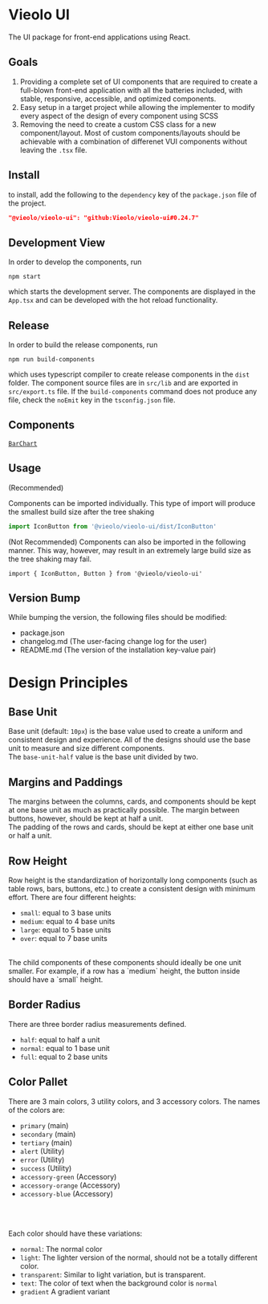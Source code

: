 # Vieolo UI
The UI package for front-end applications using React.

## Goals
1. Providing a complete set of UI components that are required to create a full-blown front-end application with all the batteries included, with stable, responsive, accessible, and optimized components.
2. Easy setup in a target project while allowing the implementer to modify every aspect of the design of every component using SCSS
3. Removing the need to create a custom CSS class for a new component/layout. Most of custom components/layouts should be achievable with a combination of differenet VUI components without leaving the `.tsx` file.

## Install
to install, add the following to the `dependency` key of the `package.json` file of the project.

```json
"@vieolo/vieolo-ui": "github:Vieolo/vieolo-ui#0.24.7"
```

## Development View
In order to develop the components, run
```
npm start
```
which starts the development server. The components are displayed in the `App.tsx` and can be developed with the hot reload functionality.

## Release
In order to build the release components, run
```
npm run build-components
```
which uses typescript compiler to create release components in the `dist` folder. The component source files are in `src/lib` and are exported in `src/export.ts` file. If the `build-components` command does not produce any file, check the `noEmit` key in the `tsconfig.json` file.

## Components

[`BarChart`](src/BarChart/BarChart.md)

## Usage
(Recommended)

Components can be imported individually. This type of import will produce the smallest build size after the tree shaking
```js
import IconButton from '@vieolo/vieolo-ui/dist/IconButton'
```

(Not Recommended)
Components can also be imported in the following manner. This way, however, may result in an extremely large build size as the tree shaking may fail.
```JS
import { IconButton, Button } from '@vieolo/vieolo-ui'
```

## Version Bump
While bumping the version, the following files should be modified:
- package.json
- changelog.md (The user-facing change log for the user)
- README.md (The version of the installation key-value pair)


# Design Principles


## Base Unit
Base unit (default: `10px`) is the base value used to create a uniform and consistent design and experience. All of the designs should use the base unit to measure and size different components.<br/>
The `base-unit-half` value is the base unit divided by two.

## Margins and Paddings
The margins between the columns, cards, and components should be kept at one base unit as much as practically possible. The margin between buttons, however, should be kept at half a unit.<br>
The padding of the rows and cards, should be kept at either one base unit or half a unit.

## Row Height
Row height is the standardization of horizontally long components (such as table rows, bars, buttons, etc.) to create a consistent design with minimum effort. There are four different heights:
- `small`: equal to 3 base units
- `medium`: equal to 4 base units
- `large`: equal to 5 base units
- `over`: equal to 7 base units

<br />
The child components of these components should ideally be one unit smaller. For example, if a row has a `medium` height, the button inside should have a `small` height.

## Border Radius
There are three border radius measurements defined.
- `half`: equal to half a unit
- `normal`: equal to 1 base unit
- `full`: equal to 2 base units

## Color Pallet
There are 3 main colors, 3 utility colors, and 3 accessory colors. The names of the colors are:
- `primary` (main)
- `secondary` (main)
- `tertiary` (main)
- `alert` (Utility)
- `error` (Utility)
- `success` (Utility)
- `accessory-green` (Accessory)
- `accessory-orange` (Accessory)
- `accessory-blue` (Accessory)

<br/>
<br/>

Each color should have these variations:
- `normal`: The normal color
- `light`: The lighter version of the normal, should not be a totally different color.
- `transparent`: Similar to light variation, but is transparent.
- `text`: The color of text when the background color is `normal`
- `gradient` A gradient variant
